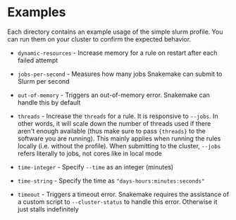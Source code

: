 # Examples

Each directory contains an example usage of the simple slurm profile. You can run
them on your cluster to confirm the expected behavior.

* `dynamic-resources` - Increase memory for a rule on restart after each failed
  attempt

* `jobs-per-second` - Measures how many jobs Snakemake can submit to Slurm per
  second

* `out-of-memory` - Triggers an out-of-memory error. Snakemake can handle this
  by default

* `threads` - Increase the `threads` for a rule. It is responsive to `--jobs`.
  In other words, it will scale down the number of threads used if there aren't
  enough available (thus make sure to pass `{threads}` to the software you are
  running). This mainly applies when running the rules locally (i.e. without the
  profile). When submitting to the cluster, `--jobs` refers literally to jobs,
  not cores like in local mode

* `time-integer` - Specify `--time` as an integer (minutes)

* `time-string` - Specify the time as `"days-hours:minutes:seconds"`

* `timeout` - Triggers a timeout error. Snakemake requires the assistance of a
  custom script to `--cluster-status` to handle this error. Otherwise it just
  stalls indefinitely
